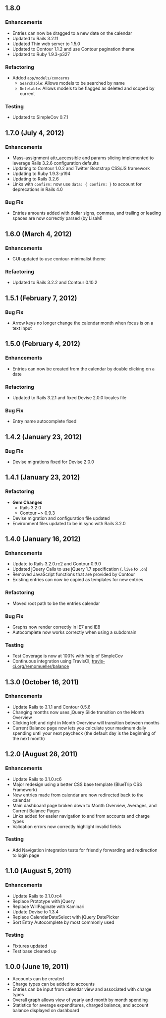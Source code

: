 ## 1.8.0

### Enhancements
- Entries can now be dragged to a new date on the calendar
- Updated to Rails 3.2.11
- Updated Thin web server to 1.5.0
- Updated to Contour 1.1.2 and use Contour pagination theme
- Updated to Ruby 1.9.3-p327

### Refactoring
- Added `app/models/concerns`
  - `Searchable`: Allows models to be searched by name
  - `Deletable`: Allows models to be flagged as deleted and scoped by current

### Testing
- Updated to SimpleCov 0.7.1

## 1.7.0 (July 4, 2012)

### Enhancements
- Mass-assignment attr_accessible and params slicing implemented to leverage Rails 3.2.6 configuration defaults
- Updating to Contour 1.0.2 and Twitter Bootstrap CSS/JS framework
- Updating to Ruby 1.9.3-p194
- Updating to Rails 3.2.6
- Links with `confirm:` now use `data: { confirm: }` to account for deprecations in Rails 4.0

### Bug Fix
- Entries amounts added with dollar signs, commas, and trailing or leading spaces are now correctly parsed (by LisaM)

## 1.6.0 (March 4, 2012)

### Enhancements
- GUI updated to use contour-minimalist theme

### Refactoring
- Updated to Rails 3.2.2 and Contour 0.10.2

## 1.5.1 (February 7, 2012)

### Bug Fix
- Arrow keys no longer change the calendar month when focus is on a text input

## 1.5.0 (February 4, 2012)

### Enhancements
- Entries can now be created from the calendar by double clicking on a date

### Refactoring
- Updated to Rails 3.2.1 and fixed Devise 2.0.0 locales file

### Bug Fix
- Entry name autocomplete fixed

## 1.4.2 (January 23, 2012)

### Bug Fix
- Devise migrations fixed for Devise 2.0.0

## 1.4.1 (January 23, 2012)

### Refactoring
- **Gem Changes**
  - Rails 3.2.0
  - Contour ~> 0.9.3
- Devise migration and configuration file updated
- Environment files updated to be in sync with Rails 3.2.0

## 1.4.0 (January 16, 2012)

### Enhancements
- Update to Rails 3.2.0.rc2 and Contour 0.9.0
- Updated jQuery Calls to use jQuery 1.7 specification (`.live` to `.on`)
- Removed JavaScript functions that are provided by Contour
- Existing entries can now be copied as templates for new entries

### Refactoring
- Moved root path to be the entries calendar

### Bug Fix
- Graphs now render correctly in IE7 and IE8
- Autocomplete now works correctly when using a subdomain

### Testing
- Test Coverage is now at 100% with help of SimpleCov
- Continuous integration using TravisCI, [travis-ci.org/remomueller/balance](http://travis-ci.org/remomueller/balance)

## 1.3.0 (October 16, 2011)

### Enhancements
- Update Rails to 3.1.1 and Contour 0.5.6
- Changing months now uses jQuery Slide transition on the Month Overview
- Clicking left and right in Month Overview will transition between months
- Current Balance page now lets you calculate your maximum daily spending until your next paycheck (the default day is the beginning of the next month)

## 1.2.0 (August 28, 2011)

### Enhancements
- Update Rails to 3.1.0.rc6
- Major redesign using a better CSS base template (BlueTrip CSS Framework)
- New entries made from calendar are now redirected back to the calendar
- Main dashboard page broken down to Month Overview, Averages, and Current Balance Pages
- Links added for easier navigation to and from accounts and charge types
- Validation errors now correctly highlight invalid fields

### Testing
- Add Navigation integration tests for friendly forwarding and redirection to login page

## 1.1.0 (August 5, 2011)

### Enhancements
- Update Rails to 3.1.0.rc4
- Replace Prototype with jQuery
- Replace WillPaginate with Kaminari
- Update Devise to 1.3.4
- Replace CalendarDateSelect with jQuery DatePicker
- Sort Entry Autocomplete by most commonly used

### Testing
- Fixtures updated
- Test base cleaned up

## 1.0.0 (June 19, 2011)

- Accounts can be created
- Charge types can be added to accounts
- Entries can be input from calendar view and associated with charge types
- Overall graph allows view of yearly and month by month spending
- Statistics for average expenditures, charged balance, and account balance displayed on dashboard
